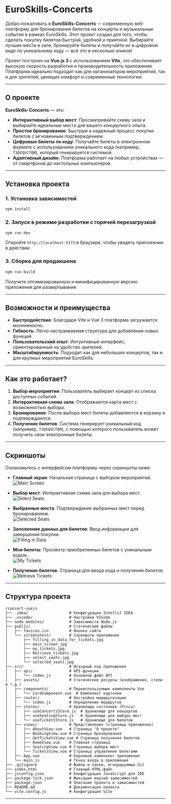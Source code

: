 # EuroSkills-Concerts

Добро пожаловать в **EuroSkills-Concerts** — современную веб-платформу для бронирования билетов на концерты и музыкальные события в рамках EuroSkills. Этот проект создан для того, чтобы сделать покупку билетов быстрой, удобной и приятной. Выбирайте лучшие места в зале, бронируйте билеты и получайте их в цифровом виде по уникальному коду — всё это в несколько кликов!

Проект построен на **Vue.js 3** с использованием **Vite**, что обеспечивает высокую скорость разработки и производительность приложения. Платформа идеально подходит как для организаторов мероприятий, так и для зрителей, ценящих комфорт и современные технологии.

---

## О проекте

**EuroSkills-Concerts** — это:
- **Интерактивный выбор мест**: Просматривайте схему зала и выбирайте идеальные места для вашего концертного опыта.
- **Простое бронирование**: Быстрый и надежный процесс покупки билетов с мгновенным подтверждением.
- **Цифровые билеты по коду**: Получайте билеты в электронном формате с использованием уникального кода (например, `T3QFQVCTQM`), который генерируется системой.
- **Адаптивный дизайн**: Платформа работает на любых устройствах — от смартфонов до настольных компьютеров.

---

## Установка проекта

### 1. Установка зависимостей
```sh
npm install
```

### 2. Запуск в режиме разработки с горячей перезагрузкой
```sh
npm run dev
```
Откройте `http://localhost:5173` в браузере, чтобы увидеть приложение в действии.

### 3. Сборка для продакшена
```sh
npm run build
```
Получите оптимизированную и минифицированную версию приложения для развертывания.

---

## Возможности и преимущества

- **Быстродействие**: Благодаря Vite и Vue 3 платформа загружается молниеносно.
- **Гибкость**: Легко настраиваемая структура для добавления новых функций.
- **Пользовательский опыт**: Интуитивный интерфейс, ориентированный на удобство зрителей.
- **Масштабируемость**: Подходит как для небольших концертов, так и для крупных мероприятий EuroSkills.

---

## Как это работает?

1. **Выбор мероприятия**: Пользователь выбирает концерт из списка доступных событий.
2. **Интерактивная схема зала**: Отображается карта мест с возможностью выбора.
3. **Бронирование**: После выбора мест билеты добавляются в корзину и подтверждаются.
4. **Получение билетов**: Система генерирует уникальный код (например, `T3QFQVCTQM`), с помощью которого пользователь может получить свои электронные билеты.

---

## Скриншоты

Ознакомьтесь с интерфейсом платформы через скриншоты ниже:

- **Главный экран**: Начальная страница с выбором мероприятий.  
  ![Main Screen](public/screenshots/main_screen.jpg)

- **Выбор мест**: Интерактивная схема зала для выбора мест.  
  ![Select Seats](public/screenshots/select_seats.jpg)

- **Выбранные места**: Подтверждение выбранных мест перед бронированием.  
  ![Selected Seats](public/screenshots/selected_seats.jpg)

- **Заполнение данных для билетов**: Ввод информации для завершения покупки.  
  ![Filling in Data](public/screenshots/filling_in_data_for_tickets.jpg)

- **Мои билеты**: Просмотр приобретенных билетов с уникальным кодом .  
  ![My Tickets](public/screenshots/my_tickets.jpg)

- **Получение билетов**: Страница для ввода кода и получения билетов.  
  ![Retrieve Tickets](public/screenshots/Retrieve_tickets.jpg)

---

## Структура проекта

```
/concert-vuejs
├── .idea/                  # Конфигурация IntelliJ IDEA 
├── .vscode/                # Настройки VSCode
├── node_modules/           # Зависимости Node.js
├── public/                 # Статические файлы
│   ├── favicon.ico         # Иконка сайта
│   └── screenshots/        # Скриншоты приложения
│       ├── filling_in_data_for_tickets.jpg
│       ├── main_screen.jpg
│       ├── my_tickets.jpg
│       ├── Retrieve_tickets.jpg
│       ├── select_seats.jpg
│       └── selected_seats.jpg
├── src/                    # Исходный код приложения
│   ├── api/                # API-функции
│   │   └── index.js        # Основной файл API
│   ├── assets/             # Статические ресурсы (изображения, стили и т.д.)
│   ├── components/         # Переиспользуемые компоненты Vue
│   │   └── CardComponent.vue  # Компонент карточки
│   ├── router/             # Настройка маршрутизации
│   │   └── index.js        # Определение маршрутов
│   ├── stores/             # Хранилища состояния (Pinia)
│   │   ├── useConcertsStore.js  # Хранилище для концертов
│   │   ├── useSeatingStore.js   # Хранилище для выбора мест
│   │   └── useTicketsStore.js   # Хранилище для билетов
│   ├── views/              # Представления (страницы приложения)
│   │   ├── AboutView.vue   # Страница "О проекте"
│   │   ├── BookingView.vue # Страница бронирования
│   │   ├── GetTicketsView.vue # Страница получения билетов
│   │   ├── HomeView.vue    # Главная страница
│   │   ├── SeatingView.vue # Страница выбора мест
│   │   └── TicketsView.vue # Страница управления билетами
│   ├── App.vue             # Корневой компонент приложения
│   └── main.js             # Точка входа в приложение
├── .gitignore              # Файлы и папки, игнорируемые Git
├── index.html              # Главный HTML-файл
├── jsconfig.json           # Конфигурация JavaScript для IDE
├── package-lock.json       # Фиксация версий зависимостей
├── package.json            # Описание проекта и зависимостей
├── README.md               # Документация проекта
└── vite.config.js          # Конфигурация Vite
```

---
